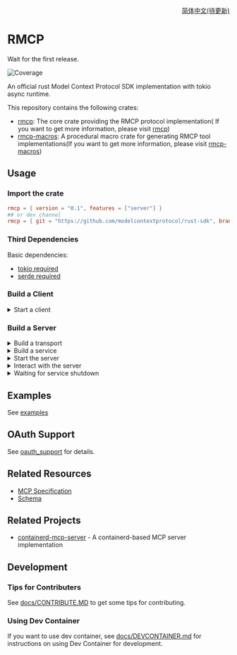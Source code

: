 <div align = "right">
<a href="docs/readme/README.zh-cn.md">简体中文(待更新)</a>
</div>

# RMCP
Wait for the first release.
<!-- [![Crates.io Version](todo)](todo) -->
<!-- ![Release status](https://github.com/modelcontextprotocol/rust-sdk/actions/workflows/release.yml/badge.svg) -->
<!-- [![docs.rs](todo)](todo) -->
![Coverage](docs/coverage.svg)

An official rust Model Context Protocol SDK implementation with tokio async runtime.


This repository contains the following crates:

- [rmcp](crates/rmcp): The core crate providing the RMCP protocol implementation( If you want to get more information, please visit [rmcp](crates/rmcp/README.md))
- [rmcp-macros](crates/rmcp-macros): A procedural macro crate for generating RMCP tool implementations(If you want to get more information, please visit [rmcp-macros](crates/rmcp-macros/README.md))

## Usage

### Import the crate

```toml
rmcp = { version = "0.1", features = ["server"] }
## or dev channel
rmcp = { git = "https://github.com/modelcontextprotocol/rust-sdk", branch = "main" }
```
### Third Dependencies
Basic dependencies:
- [tokio required](https://github.com/tokio-rs/tokio)
- [serde required](https://github.com/serde-rs/serde)



### Build a Client
<details>
<summary>Start a client</summary>

```rust, ignore
use rmcp::{ServiceExt, transport::{TokioChildProcess, ConfigureCommandExt}};
use tokio::process::Command;

#[tokio::main]
async fn main() -> Result<(), Box<dyn std::error::Error>> {
    let client = ().serve(TokioChildProcess::new(Command::new("npx").configure(|cmd| {
        cmd.arg("-y").arg("@modelcontextprotocol/server-everything");
    }))?).await?;
    Ok(())
}
```
</details>

### Build a Server

<details>
<summary>Build a transport</summary>

```rust, ignore
use tokio::io::{stdin, stdout};
let transport = (stdin(), stdout());
```

</details>

<details>
<summary>Build a service</summary>

You can easily build a service by using [`ServerHandler`](crates/rmcp/src/handler/server.rs) or [`ClientHandler`](crates/rmcp/src/handler/client.rs).

```rust, ignore
let service = common::counter::Counter::new();
```
</details>

<details>
<summary>Start the server</summary>

```rust, ignore
// this call will finish the initialization process
let server = service.serve(transport).await?;
```
</details>

<details>
<summary>Interact with the server</summary>

Once the server is initialized, you can send requests or notifications:

```rust, ignore
// request
let roots = server.list_roots().await?;

// or send notification
server.notify_cancelled(...).await?;
```
</details>

<details>
<summary>Waiting for service shutdown</summary>

```rust, ignore
let quit_reason = server.waiting().await?;
// or cancel it
let quit_reason = server.cancel().await?;
```
</details>


## Examples

See [examples](examples/README.md)

## OAuth Support

See [oauth_support](docs/OAUTH_SUPPORT.md) for details.


## Related Resources

- [MCP Specification](https://spec.modelcontextprotocol.io/specification/2024-11-05/)
- [Schema](https://github.com/modelcontextprotocol/specification/blob/main/schema/2024-11-05/schema.ts)

## Related Projects
- [containerd-mcp-server](https://github.com/jokemanfire/mcp-containerd) - A containerd-based MCP server implementation

## Development

### Tips for Contributers
See [docs/CONTRIBUTE.MD](docs/CONTRIBUTE.MD) to get some tips for contributing.

### Using Dev Container
If you want to use dev container, see [docs/DEVCONTAINER.md](docs/DEVCONTAINER.md) for instructions on using Dev Container for development.